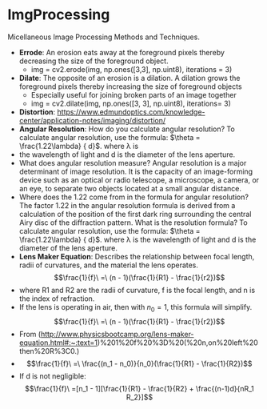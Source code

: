 # ImgProcessing
Micellaneous Image Processing Methods and Techniques.
- **Errode**: An erosion eats away at the foreground pixels thereby decreasing the size of the foreground object.
  - img = cv2.erode(img, np.ones([3,3], np.uint8), iterations = 3)
- **Dilate**: The opposite of an erosion is a dilation. A dilation grows the foreground pixels thereby increasing the size of foreground objects
    - Especially useful for joining broken parts of an image together
    - img = cv2.dilate(img, np.ones([3, 3], np.uint8), iterations= 3)
- **Distortion**: https://www.edmundoptics.com/knowledge-center/application-notes/imaging/distortion/
- **Angular Resolution**: How do you calculate angular resolution? To calculate angular resolution, use the formula: $\theta = \frac{1.22\lambda} { d}$. where λ is
- the wavelength of light and d is the diameter of the lens aperture.
- What does angular resolution measure? Angular resolution is a major determinant of image resolution. It is the capacity of an image-forming device
  such as an optical or radio telescope, a microscope, a camera, or an eye, to separate two objects located at a small angular distance.
- Where does the 1.22 come from in the formula for angular resolution? The factor 1.22 in the angular resolution formula is derived from a
  calculation of the position of the first dark ring surrounding the central Airy disc of the diffraction pattern.
  What is the resolution formula? To calculate angular resolution, use the formula: $\theta = \frac{1.22\lambda} { d}$. where λ is the wavelength of light and d is the diameter of the lens aperture.
- **Lens Maker Equation**: Describes the relationship between focal length, radii of curvatures, and the material the lens operates.
$$\frac{1}{f}\ =\ (n - 1)(\frac{1}{R1} - \frac{1}{r2})$$ 
- where R1 and R2 are the radii of curvature, f is the focal length, and n is the index of refraction.
- If the lens is operating in air, then with $n_0 = 1$,  this formula will simplify.
  $$\frac{1}{f}\ =\ (n - 1)(\frac{1}{R1} - \frac{1}{r2})$$
-  From (http://www.physicsbootcamp.org/lens-maker-equation.html#:~:text=1)%201%20f%20%3D%20(%20n,on%20left%20then%20R%3C0.)
- $$\frac{1}{f}\ =\ \frac{(n_1 - n_0)}{n_0}(\frac{1}{R1} - \frac{1}{R2})$$
- If d is not negligible:
  $$\frac{1}{f}\ =[n_1 - 1][\frac{1}{R1} - \frac{1}{R2} + \frac{(n-1)d}{nR_1 R_2}]$$
 
  

